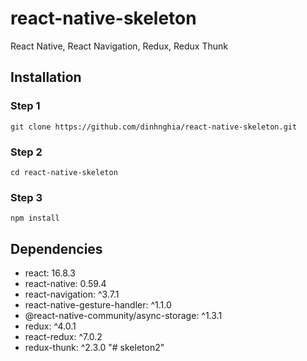 # react-native-skeleton
React Native, React Navigation, Redux, Redux Thunk

## Installation

### Step 1
```
git clone https://github.com/dinhnghia/react-native-skeleton.git
```
### Step 2
```
cd react-native-skeleton
```

### Step 3
```
npm install
```

## Dependencies
* react: 16.8.3
* react-native: 0.59.4
* react-navigation: ^3.7.1
* react-native-gesture-handler: ^1.1.0
* @react-native-community/async-storage: ^1.3.1
* redux: ^4.0.1
* react-redux: ^7.0.2
* redux-thunk: ^2.3.0
"# skeleton2" 
